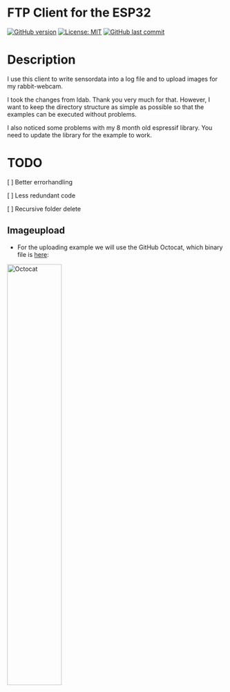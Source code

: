 # FTP Client for the ESP32

[![GitHub version](https://img.shields.io/github/release/ldab/ESP32_FTPClient.svg)](https://github.com/blackcodetavern/ESP32_FTPClient/releases/latest)
[![License: MIT](https://img.shields.io/badge/License-MIT-green.svg)](https://github.com/blackcodetavern/ESP32_FTPClient/blob/master/LICENSE)
[![GitHub last commit](https://img.shields.io/github/last-commit/ldab/ESP32_FTPClient.svg?style=social)](https://github.com/blackcodetavern/ESP32_FTPClient)

# Description
I use this client to write sensordata into a log file and to upload images for my rabbit-webcam.

I took the changes from ldab. Thank you very much for that. However, I want to keep the directory structure as simple as possible so that the examples can be executed without problems.

I also noticed some problems with my 8 month old espressif library. You need to update the library for the example to work.

# TODO
[ ] Better errorhandling

[ ] Less redundant code

[ ] Recursive folder delete

## Imageupload
* For the uploading example we will use the GitHub Octocat, which binary file is [here](./octocat.h):

 <img src="https://github.githubassets.com/images/modules/logos_page/Octocat.png" alt="Octocat" width="50%"> 
